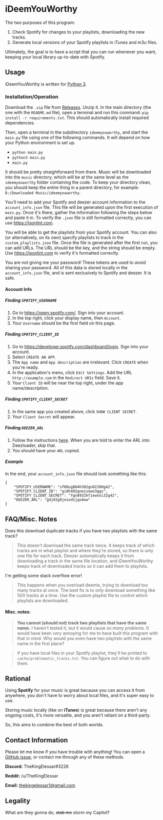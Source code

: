 # iDeemYouWorthy

The two purposes of this program:

 1. Check Spotify for changes to your playlists, downloading the new tracks.
 2. Generate local versions of your Spotify playlists in iTunes and m3u files.

Ultimately, the goal is to have a script that you can run whenever you want, keeping your local library up-to-date with Spotify.

## Usage

iDeemYouWorthy is written for [Python 3](https://www.python.org/downloads/). 

### Installation/Operation

Download the `.zip` file from [Releases](https://github.com/TheKingElessar/iDeemYouWorthy/releases). Unzip it. In the main directory (the one with the `README.md` file), open a terminal and run this command: `pip install -r requirements.txt`. This should automatically install required dependencies.

Then, open a terminal in the subdirectory `ideemyouworthy`, and start the `main.py` file using one of the following commands. It will depend on how your Python environment is set up.

 - `python main.py`
 - `python3 main.py`
 - `main.py`
 
It should be pretty straightforward from there. Music will be downloaded into the `music` directory, which will be at the same level as the `ideemyouworthy` folder containing the code. To keep your directory clean, you should keep the entire thing in a parent directory, for example: `D:/Downloaded Music/ideemyouworthy`.

You'll need to add your Spotify and deezer account information to the `account_info.json` file. This file will be generated upon the first execution of `main.py`. Once it's there, gather the information following the steps below and paste it in. To verify the `.json` file is still formatted correctly, you can use https://jsonlint.com.

You will be able to get the playlists from your Spotify account. You can also (or alternatively, on its own) specify playlists to track in the `custom_playlists.json` file. Once the file is generated after the first run, you can add URLs. The URL should be the key, and the string should be empty. Use https://jsonlint.com to verify it's formatted correctly.

You are not giving me your password! These tokens are used to *avoid* sharing your password. All of this data is stored locally in the `account_info.json` file, and is sent exclusively to Spotify and deezer. It is safe.

#### Account Info

##### Finding `SPOTIFY_USERNAME`

 1. Go to https://open.spotify.com/. Sign into your account.
 2. In the top right, click your display name, then `Account`.
 3. Your `Username` should be the first field on this page.

##### Finding `SPOTIFY_CLIENT_ID`

 1. Go to https://developer.spotify.com/dashboard/login. Sign into your account.
 2. Select `CREATE AN APP`.
 3. The `App name` and `App description` are irrelevant. Click `CREATE` when you're ready.
 4. In the application's menu, click `Edit Settings`. Add the URL `http://example.com` in the `Redirect URIs` field. Save it.
 5. Your `Client ID` will be near the top right, under the app name/description.

##### Finding `SPOTIFY_CLIENT_SECRET`

 1. In the same app you created above, click `SHOW CLIENT SECRET`.
 2. Your `Client Secret` will appear.
 
##### Finding `DEEZER_ARL`

 1. Follow the instructions [here](https://web.archive.org/web/20200917142534/https://notabug.org/RemixDevs/DeezloaderRemix/wiki/Login+via+userToken). When you are told to enter the ARL into Deezloader, skip that.
 2. You should have your `ARL` copied.

##### Example

In the end, your `account_info.json` file should look something like this:

```
{
    "SPOTIFY_USERNAME": "sf08ug804h302gn02200g42",
    "SPOTIFY_CLIENT_ID": "gi8h492gneisowo3ggs",
    "SPOTIFY_CLIENT_SECRET": "fgn8932hfiewnoi32g42",
    "DEEZER_ARL": "g4j02g9jeiodsjgo4ww"
}
```

## FAQ/Misc. Notes

Does this download duplicate tracks if you have two playlists with the same track?
 > This doesn't download the same track twice. It keeps track of which tracks are in what playlist and where they're stored, so there is only one file for each track. Deezer automatically keeps it from downloading a track in the same file location, and iDeemYouWorthy keeps track of downloaded tracks so it can add them to playlists.

I'm getting some stack overflow error!
> This happens when you overload deemix, trying to download too many tracks at once. The best fix is to only download something like 500 tracks at a time. Use the custom playlist file to control which playlists are downloaded.

#### Misc. notes:

> **You cannot (*should not*) track two playlists that have the same name.** I haven't tested it, but it would cause *so many problems*. It would have been *very* annoying for me to have built this program with that in mind. Why would you even have two playlists with the same name in the first place?

> If you have local files in your Spotify playlist, they'll be printed to `cache/problematic_tracks.txt`. You can figure out what to do with them.

## Rational

Using **Spotify** for your music is great because you can access it from anywhere, you don't have to worry about local files, and it's super easy to use.

Storing music locally (like on **iTunes**) is great because there aren't any ongoing costs, it's more versatile, and you aren't reliant on a third-party.

So, this aims to combine the best of both worlds.

## Contact Information

Please let me know if you have trouble with anything! You can open a [GitHub issue](https://github.com/TheKingElessar/iDeemYouWorthy/issues), or contact me through any of these methods.

**Discord:** TheKingElessar#3226

**Reddit:** /u/TheKingElessar

**Email:** thekingelessar1@gmail.com

## Legality

What are they gonna do, ~~stab me~~ storm my Capitol?